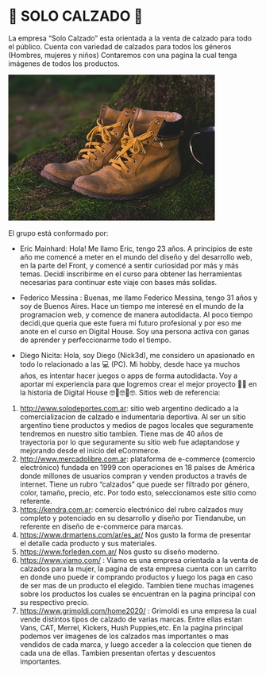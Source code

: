 # 👞 SOLO CALZADO 👞

La empresa “Solo Calzado” esta orientada a la venta de calzado para todo el público. Cuenta con variedad de calzados para todos los géneros (Hombres, mujeres y niños)
Contaremos con una pagina la cual tenga imágenes de todos los productos.

![Imagen de unos zapatos](https://github.com/EricMainhard/grupo_6_SoloCalzado/blob/master/botas-pixabay-640x426.jpg)

El grupo está conformado por:

- Eric Mainhard: Hola! Me llamo Eric, tengo 23 años. A principios de este año me comencé a meter en el mundo del diseño y del desarrollo web, en la parte del Front, y comencé a sentir curiosidad por más y más temas. Decidí inscribirme en el curso para obtener las herramientas necesarias para continuar este viaje con bases más solidas.

- Federico Messina : Buenas, me llamo Federico Messina, tengo 31 años y soy de Buenos Aires. Hace un tiempo me interesé en el mundo de la programacion web, y comence de manera autodidacta. Al poco tiempo decidi,que queria que este fuera mi futuro profesional y por eso me anote en el curso en Digital House. Soy una persona activa con ganas de aprender y perfeccionarme todo el tiempo.

- Diego Nicita: Hola, soy Diego (Nick3d), me considero un apasionado en todo lo relacionado a las 💻 (PC). Mi hobby, desde hace ya muchos años, es intentar hacer juegos o apps de forma autodidacta. Voy a aportar mi experiencia para que logremos crear el mejor proyecto 🚀🚀 en la historia de Digital House 🤓🤡🤓🤡🤓.
Sitios web de referencia:

1. http://www.solodeportes.com.ar: sitio web argentino dedicado a la comercializacion de calzado e indumentaria deportiva. Al ser un sitio argentino tiene productos y medios de pagos locales que seguramente tendremos en nuestro sitio tambien. Tiene mas de 40 años de trayectoria por lo que seguramente su sitio web fue adaptandose y mejorando desde el inicio del eCommerce. 
2. http://www.mercadolibre.com.ar: plataforma de e-commerce (comercio electrónico) fundada en 1999 con operaciones en 18 países de América donde millones de usuarios compran y venden productos a través de internet. Tiene un rubro “calzados” que puede ser filtrado por género, color, tamaño, precio, etc. Por todo esto, seleccionamos este sitio como referente.
3. https://kendra.com.ar: comercio electrónico del rubro calzados muy completo y potenciado en su desarrollo y diseño por Tiendanube, un referente en diseño de e-commerce para marcas.
4. https://www.drmartens.com/ar/es_ar/	Nos gusto la forma de presentar el detalle cada producto y sus materiales.
5. https://www.forleden.com.ar/ Nos gusto su diseño moderno.
6. https://www.viamo.com/ : Viamo es una empresa orientada a la venta de calzados para la mujer, la pagina de esta empresa cuenta con un carrito en donde uno puede ir  comprando productos y luego los paga en caso de ser mas de un producto el elegido. Tambien tiene muchas imagenes sobre los productos los cuales se encuentran en la pagina principal con su respectivo precio.
7. https://www.grimoldi.com/home2020/ : Grimoldi es una empresa la cual vende distintos tipos de calzado de varias marcas. Entre ellas estan Vans, CAT, Merrel, Kickers, Hush Puppies,etc. En la pagina principal podemos ver imagenes de los calzados mas importantes o mas vendidos de cada marca, y luego acceder a la coleccion que tienen de cada una de ellas. Tambien presentan ofertas y descuentos importantes.
